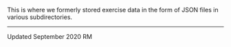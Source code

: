 This is where we formerly stored exercise data in the form of JSON files in various subdirectories.

---

Updated September 2020
RM
